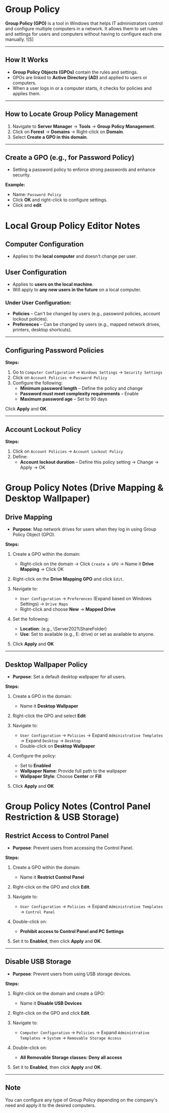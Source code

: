 # Group Policy

**Group Policy (GPO)** is a tool in Windows that helps IT administrators control and configure multiple computers in a network. It allows them to set rules and settings for users and computers without having to configure each one manually.
![S]

---

## How It Works

- **Group Policy Objects (GPOs)** contain the rules and settings.
- GPOs are linked to **Active Directory (AD)** and applied to users or computers.
- When a user logs in or a computer starts, it checks for policies and applies them.

---

## How to Locate Group Policy Management

1. Navigate to **Server Manager** → **Tools** → **Group Policy Management**.
2. Click on **Forest** → **Domains** → Right-click on **Domain**.
3. Select **Create a GPO in this domain**.


---

## Create a GPO (e.g., for Password Policy)

- Setting a password policy to enforce strong passwords and enhance security.

**Example:**
- Name: `Password Policy`
- Click **OK** and right-click to configure settings.
- Click and **edit** 
# Local Group Policy Editor Notes

## Computer Configuration
- Applies to the **local computer** and doesn't change per user.

## User Configuration
- Applies to **users on the local machine**.
- Will apply to **any new users in the future** on a local computer.

### Under User Configuration:
- **Policies** – Can't be changed by users (e.g., password policies, account lockout policies).
- **Preferences** – Can be changed by users (e.g., mapped network drives, printers, desktop shortcuts).

---

## Configuring Password Policies

**Steps:**

1. Go to `Computer Configuration` → `Windows Settings` → `Security Settings`
2. Click on `Account Policies` → `Password Policy`
3. Configure the following:
   - **Minimum password length** – Define the policy and change
   - **Password must meet complexity requirements** – Enable
   - **Maximum password age** – Set to 90 days

Click **Apply** and **OK**.

---

## Account Lockout Policy

**Steps:**

1. Click on `Account Policies` → `Account Lockout Policy`
2. Define:
   - **Account lockout duration** – Define this policy setting → Change → Apply → OK

# Group Policy Notes (Drive Mapping & Desktop Wallpaper)

## Drive Mapping

- **Purpose**: Map network drives for users when they log in using Group Policy Object (GPO).

**Steps:**

1. Create a GPO within the domain:
   - Right-click on the domain → Click `Create a GPO` → Name it **Drive Mapping** → Click OK

2. Right-click on the **Drive Mapping GPO** and click `Edit`.

3. Navigate to:
   - `User Configuration` → `Preferences` (Expand based on Windows Settings) → `Drive Maps`  
   - Right-click and choose **New** → **Mapped Drive**

4. Set the following:
   - **Location**: (e.g., \\Server2021\ShareFolder)
   - **Use**: Set to available (e.g., E: drive) or set as available to anyone.

5. Click **Apply** and **OK**

---

## Desktop Wallpaper Policy

- **Purpose**: Set a default desktop wallpaper for all users.

**Steps:**

1. Create a GPO in the domain:
   - Name it **Desktop Wallpaper**

2. Right-click the GPO and select **Edit**

3. Navigate to:
   - `User Configuration` → `Policies` → Expand `Administrative Templates` → Expand `Desktop` → `Desktop`  
   - Double-click on **Desktop Wallpaper**

4. Configure the policy:
   - Set to **Enabled**
   - **Wallpaper Name**: Provide full path to the wallpaper
   - **Wallpaper Style**: Choose **Center** or **Fill**

5. Click **Apply** and **OK**

# Group Policy Notes (Control Panel Restriction & USB Storage)

## Restrict Access to Control Panel

- **Purpose**: Prevent users from accessing the Control Panel.

**Steps:**

1. Create a GPO within the domain:
   - Name it **Restrict Control Panel**

2. Right-click on the GPO and click **Edit**.

3. Navigate to:
   - `User Configuration` → `Policies` → Expand `Administrative Templates` → `Control Panel`

4. Double-click on:
   - **Prohibit access to Control Panel and PC Settings**

5. Set it to **Enabled**, then click **Apply** and **OK**.

---

## Disable USB Storage

- **Purpose**: Prevent users from using USB storage devices.

**Steps:**

1. Right-click on the domain and create a GPO:
   - Name it **Disable USB Devices**

2. Right-click on the GPO and click **Edit**.

3. Navigate to:
   - `Computer Configuration` → `Policies` → Expand `Administrative Templates` → `System` → `Removable Storage Access`

4. Double-click on:
   - **All Removable Storage classes: Deny all access**

5. Set it to **Enabled**, then click **Apply** and **OK**.

---

## Note

You can configure any type of Group Policy depending on the company's need and apply it to the desired computers.
